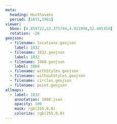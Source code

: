 ```yaml
---
meta:
  heading: Houthavens
  period: [1815,1961]
viewer:
  bbox: [4.859722,52.375744,4.911998,52.405354]
  rotation: -20
geojson:
  - filename: locations.geojson
    label: 1832
  - filename: 1832.geojson
    label: 1832
  - filename: 1868.geojson
    label: 1868
  - filename: withStyles.geojson
  - filename: withoutStyles.geojson
  - filename: circles.geojson
  - filename: point.geojson
allmaps:
  - label: 1832
    annotation: 1868.json
    opacity: 100
    mask: rgb(255,0,0)
    colorize: rgb(255,0,0)
---
```

